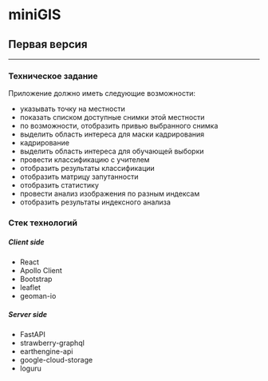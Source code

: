 # miniGIS

## Первая версия
---

### Техническое задание

Приложение должно иметь следующие возможности:
- указывать точку на местности
- показать списком доступные снимки этой местности
- по возможности, отобразить привью выбранного снимка
- выделить область интереса для маски кадрирования
- кадрирование
- выделить область интереса для обучающей выборки
- провести классификацию с учителем
- отобразить результаты классификации
- отобразить матрицу запутанности
- отобразить статистику
- провести анализ изображения по разным индексам
- отобразить результаты индексного анализа


### Стек технологий

##### Client side
- React
- Apollo Client
- Bootstrap
- leaflet
- geoman-io

##### Server side
- FastAPI
- strawberry-graphql
- earthengine-api
- google-cloud-storage
- loguru

